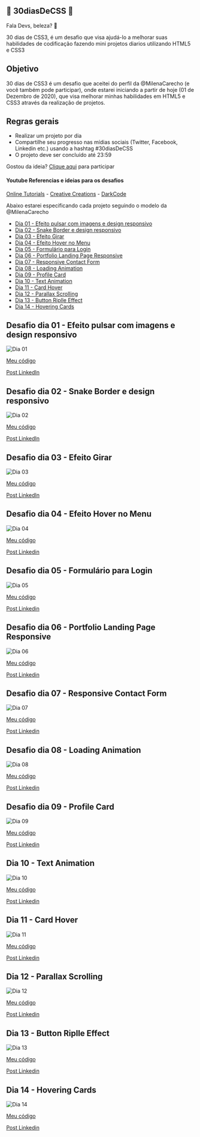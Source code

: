 ## 🚀 30diasDeCSS 🚀
 
 Fala Devs, beleza? 🖖

 30 dias de CSS3, é um desafio que visa ajudá-lo a melhorar suas habilidades de codificação fazendo mini projetos diarios utilizando HTML5 e CSS3 

 ## Objetivo

30 dias de CSS3 é um desafio que aceitei do perfil da @MilenaCarecho (e você também pode participar), onde estarei iniciando a partir de hoje (01 de Dezembro de 2020), que visa melhorar minhas habilidades em HTML5 e CSS3 através da realização de projetos. 


## Regras gerais

* Realizar um projeto por dia
* Compartilhe seu progresso nas mídias sociais (Twitter, Facebook, Linkedin etc.) usando a hashtag #30diasDeCSS
* O projeto deve ser concluído até 23:59


Gostou da ideia? 
[Clique aqui](https://github.com/MilenaCarecho/30diasDeCSS/issues/1) para participar 

#### Youtube Referencias e ideias para os desafios
[Online Tutorials](https://www.youtube.com/channel/UCbwXnUipZsLfUckBPsC7Jog) - 
[Creative Creations](https://www.youtube.com/channel/UCOKmVksbzoKJKmtu7rlEM1A) - 
[DarkCode](https://www.youtube.com/channel/UCD3KVjbb7aq2OiOffuungzw)


Abaixo estarei especificando cada projeto seguindo o modelo da @MilenaCarecho


* [Dia 01 - Efeito pulsar com imagens e design responsivo](#id01)
* [Dia 02 - Snake Border e design responsivo](#id02)
* [Dia 03 - Efeito Girar](#id03)
* [Dia 04 - Efeito Hover no Menu](#id04)
* [Dia 05 - Formulário para Login](#id05)
* [Dia 06 - Portfolio Landing Page Responsive](#id06)
* [Dia 07 - Responsive Contact Form](#id07)
* [Dia 08 - Loading Animation](#id08)
* [Dia 09 - Profile Card](#id09)
* [Dia 10 - Text Animation](#id10)
* [Dia 11 - Card Hover](#id11)
* [Dia 12 - Parallax Scrolling](#id12)
* [Dia 13 - Button Riplle Effect](#id13)
* [Dia 14 - Hovering Cards](#id14)





##  Desafio dia 01 - Efeito pulsar com imagens e design responsivo <a name="id01"></a>
![Dia 01](Desafios/Dia%2001%20-%20botões%20pulsantes/images/Dia%2001%20-%20Mugiwara%20Pulse.gif)


[Meu código](https://github.com/Calebe-Xavier-Developer/30diasDeCSS/tree/main/Desafios/Dia%2001%20-%20bot%C3%B5es%20pulsantes)

[Post LinkedIn](https://www.linkedin.com/feed/update/urn:li:activity:6739651237563662336/) 



##  Desafio dia 02 - Snake Border e design responsivo <a name="id02"></a>
![Dia 02](Desafios/Dia%2002%20-%20snake%20border/images/Dia%2002%20-%20Snake%20Border.gif)


[Meu código](https://github.com/Calebe-Xavier-Developer/30diasDeCSS/tree/main/Desafios/Dia%2002%20-%20snake%20border)

[Post LinkedIn](https://www.linkedin.com/feed/update/urn:li:activity:6740088385932681217/) 



##  Desafio dia 03 - Efeito Girar <a name="id03"></a>
![Dia 03](Desafios/Dia%2003%20-%20Efeito%20de%20Giro/images/Dia%2003%20-%20Efeito%20girar.gif)



[Meu código](https://github.com/Calebe-Xavier-Developer/30diasDeCSS/tree/main/Desafios/Dia%2003%20-%20Efeito%20de%20Giro)

[Post LinkedIn](https://www.linkedin.com/feed/update/urn:li:activity:6740400467605508097/)



##  Desafio dia 04 - Efeito Hover no Menu <a name="id04"></a>
![Dia 04](Desafios/Dia%2004%20-%20Efeito%20hover%20menu/images/Dia%2004%20-%20Efeito%20hover%20menu.gif)



[Meu código](https://github.com/Calebe-Xavier-Developer/30diasDeCSS/tree/feature/dia04/Desafios/Dia%2004%20-%20Efeito%20hover%20menu)

[Post Linkedin](https://www.linkedin.com/feed/update/urn:li:activity:6740631457326231552/)



##  Desafio dia 05 - Formulário para Login <a name="id05"></a>
![Dia 05](Desafios/Dia%2005%20-%20Login%20Form/images/Dia%2005%20-%20Login%20form.gif)



[Meu código](https://github.com/Calebe-Xavier-Developer/30diasDeCSS/tree/feature/dia05/Desafios/Dia%2005%20-%20Login%20Form)

[Post Linkedin](https://www.linkedin.com/feed/update/urn:li:ugcPost:6741176081149132800/)




##  Desafio dia 06 - Portfolio Landing Page Responsive <a name="id06"></a>
![Dia 06](Desafios/Dia%2006%20-%20Portifolio%20Landing%20Page/images/Dia%2006%20-%20Portifolio%20Landing%20Page.gif)



[Meu código](https://github.com/Calebe-Xavier-Developer/30diasDeCSS/tree/main/Desafios/Dia%2006%20-%20Portifolio%20Landing%20Page)

[Post Linkedin](https://www.linkedin.com/feed/update/urn:li:activity:6741544885771358208/)



##  Desafio dia 07 - Responsive Contact Form <a name="id07"></a>
![Dia 07](Desafios/Dia%2007%20-%20Responsive%20Contact%20Form/images/Dia%2007%20-%20Responsive%20Contact%20Form.gif)



[Meu código](https://github.com/Calebe-Xavier-Developer/30diasDeCSS/tree/main/Desafios/Dia%2007%20-%20Responsive%20Contact%20Form)

[Post Linkedin](https://www.linkedin.com/feed/update/urn:li:activity:6741901984623812608/)



##  Desafio dia 08 - Loading Animation <a name="id08"></a>
![Dia 08](Desafios/Dia%2008%20-%20Loading%20Animation/images/Dia%2008%20-%20Loading%20Animation.gif)



[Meu código](https://github.com/Calebe-Xavier-Developer/30diasDeCSS/tree/main/Desafios/Dia%2008%20-%20Loading%20Animation)

[Post Linkedin](https://www.linkedin.com/feed/update/urn:li:ugcPost:6742256310970015744/)




##  Desafio dia 09 - Profile Card <a name="id09"></a>
![Dia 09](Desafios/Dia%2009%20-%20Profile%20Card/images/Dia%2009%20-%20Card%20Profile.gif)



[Meu código](https://github.com/Calebe-Xavier-Developer/30diasDeCSS/tree/featuer/dia09/Desafios/Dia%2009%20-%20Profile%20Card)

[Post Linkedin](https://www.linkedin.com/feed/update/urn:li:activity:6742627560343113728/)



##  Dia 10 - Text Animation <a name="id10"></a>
![Dia 10](Desafios/Dia%2010%20%20-%20Text%20Animation/images/Dia%2010%20-%20Text%20Animation.gif)



[Meu código](https://github.com/Calebe-Xavier-Developer/30diasDeCSS/tree/main/Desafios/Dia%2010%20%20-%20Text%20Animation)

[Post Linkedin](https://www.linkedin.com/feed/update/urn:li:ugcPost:6742995138647232512/)




##  Dia 11 - Card Hover <a name="id11"></a>
![Dia 11](Desafios/Dia%2011%20-%20%20Card%20Hover%20Effect/images/Dia%2011%20-%20Card%20Hover.gif)



[Meu código](https://github.com/Calebe-Xavier-Developer/30diasDeCSS/tree/main/Desafios/Dia%2011%20-%20%20Card%20Hover%20Effect)

[Post Linkedin](https://www.linkedin.com/feed/update/urn:li:ugcPost:6743349434240782336/)




##  Dia 12 - Parallax Scrolling <a name="id12"></a>
![Dia 12](Desafios/Dia%2012%20-%20Parallax%20Scrolling/images/Dia%2012%20-%20Parallax%20Scrolling.gif)



[Meu código](https://github.com/Calebe-Xavier-Developer/30diasDeCSS/tree/main/Desafios/Dia%2012%20-%20Parallax%20Scrolling)

[Post Linkedin](https://www.linkedin.com/feed/update/urn%3Ali%3Aactivity%3A6743710056086286336/)



##  Dia 13 - Button Riplle Effect <a name="id13"></a>
![Dia 13](Desafios/Dia%2013%20-%20Button%20Riplle%20Effect/images/Dia%2013%20-%20Button%20Ripller%20Effect.gif)



[Meu código](https://github.com/Calebe-Xavier-Developer/30diasDeCSS/tree/main/Desafios/Dia%2013%20-%20Button%20Riplle%20Effect)

[Post Linkedin](https://www.linkedin.com/feed/update/urn:li:activity:6744075169486139392/)



##  Dia 14 - Hovering Cards <a name="id14"></a>
![Dia 14](Desafios/Dia%2014%20-%20Hoverring%20Cards/images/Dia%2014%20-%20Hovering%20Card.gif)



[Meu código](https://github.com/Calebe-Xavier-Developer/30diasDeCSS/tree/main/Desafios/Dia%2014%20-%20Hoverring%20Cards)

[Post Linkedin](https://www.linkedin.com/feed/update/urn:li:activity:6744439881885356032/)


